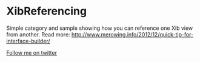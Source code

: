 XibReferencing
==============

Simple category and sample showing how you can reference one Xib view from another.
Read more: http://www.merowing.info/2012/12/quick-tip-for-interface-builder/

[Follow me on twitter][1]


  [1]: http://twitter.com/merowing_
